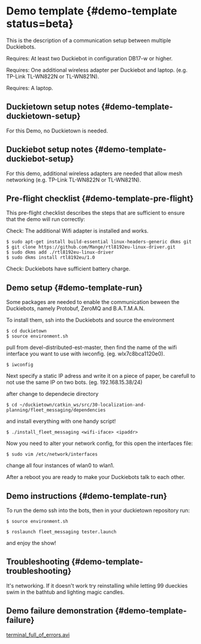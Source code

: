 # Demo template {#demo-template status=beta}

This is the description of a communication setup between multiple Duckiebots.

<div class='requirements' markdown="1">

Requires: At least two Duckiebot in configuration DB17-w or higher.

Requires: One additional wireless adapter per Duckiebot and laptop. (e.g. TP-Link TL-WN822N or TL-WN821N).

Requires: A laptop.

</div>


## Duckietown setup notes {#demo-template-duckietown-setup}

For this Demo, no Duckietown is needed.


## Duckiebot setup notes {#demo-template-duckiebot-setup}

For this demo, additional wireless adapters are needed that allow mesh networking (e.g. TP-Link TL-WN822N or TL-WN821N).

## Pre-flight checklist {#demo-template-pre-flight}

This pre-flight checklist describes the steps that are sufficient to ensure that the demo will run correctly:

Check: The additional Wifi adapter is installed and works.

    $ sudo apt-get install build-essential linux-headers-generic dkms git
    $ git clone https://github.com/Mange/rtl8192eu-linux-driver.git
    $ sudo dkms add ./rtl8192eu-linux-driver
    $ sudo dkms install rtl8192eu/1.0

Check: Duckiebots have sufficient battery charge.

## Demo setup {#demo-template-run}
Some packages are needed to enable the communication beween the Duckiebots, namely Protobuf, ZeroMQ and B.A.T.M.A.N.

To install them, ssh into the Duckiebots and source the environment

    $ cd duckietown
    $ source environment.sh

pull from devel-distributed-est-master, then find the name of the wifi interface you want to use with iwconfig. (eg. wlx7c8bca1120e0).

    $ iwconfig

Next specify a static IP adress and write it on a piece of paper, be carefull to not use the same IP on two bots. (eg. 192.168.15.38/24)

after change to dependecie directory

    $ cd ~/duckietown/catkin_ws/src/30-localization-and-planning/fleet_messaging/dependencies
    
and install everything with one handy script!
  
    $ ./install_fleet_messaging <wifi-iface> <ipaddr>
    
Now you need to alter your network config, for this open the interfaces file:

    $ sudo vim /etc/network/interfaces
    
change all four instances of wlan0 to wlan1.

After a reboot you are ready to make your Duckiebots talk to each other.


## Demo instructions {#demo-template-run}

To run the demo ssh into the bots, then in your duckietown repository run:

    $ source environment.sh
    
    $ roslaunch fleet_messaging tester.launch
    
and enjoy the show!

## Troubleshooting {#demo-template-troubleshooting}

It's networking. If it doesn't work try reinstalling while letting 99 dueckies swim in the bathtub and lighting magic candles.

## Demo failure demonstration {#demo-template-failure}

[terminal_full_of_errors.avi](https://youtu.be/rlpgaGqIupg?t=350s)
